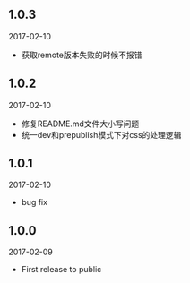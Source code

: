 ## 1.0.3

2017-02-10

* 获取remote版本失败的时候不报错

## 1.0.2

2017-02-10

* 修复README.md文件大小写问题
* 统一dev和prepublish模式下对css的处理逻辑

## 1.0.1

2017-02-10

* bug fix

## 1.0.0

2017-02-09

* First release to public
